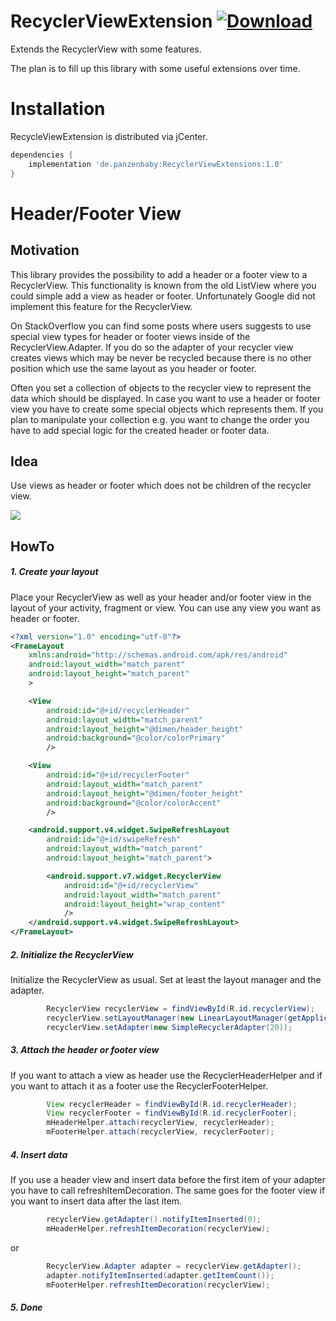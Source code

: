 # RecyclerViewExtension [ ![Download](https://api.bintray.com/packages/panzenbaby/RecyclerViewExtensions/RecyclerViewExtensions/images/download.svg) ](https://bintray.com/panzenbaby/RecyclerViewExtensions/RecyclerViewExtensions/_latestVersion)

Extends the RecyclerView with some features.

The plan is to fill up this library with some useful extensions over time.

# Installation

RecycleViewExtension is distributed via jCenter.

```groovy
dependencies {
    implementation 'de.panzenbaby:RecyclerViewExtensions:1.0'
}
```

# Header/Footer View

## Motivation

This library provides the possibility to add a header or a footer view to a RecyclerView.
This functionality is known from the old ListView where you could simple add a view as header or footer.
Unfortunately Google did not implement this feature for the RecyclerView.

On StackOverflow you can find some posts where users suggests to use special view types for header or footer views
inside of the RecyclerView.Adapter. If you do so the adapter of your recycler view creates views which may be never be
recycled because there is no other position which use the same layout as you header or footer.

Often you set a collection of objects to the recycler view to represent the data which should be displayed.
In case you want to use a header or footer view you have to create some special objects which represents them. If you plan to
manipulate your collection e.g. you want to change the order you have to add special logic for the
created header or footer data.

## Idea

Use views as header or footer which does not be children of the recycler view.

![](https://github.com/Panzenbaby/RecyclerViewExtensions/blob/master/excample.gif)

## HowTo

##### 1. Create your layout
Place your RecyclerView as well as your header and/or footer view in the layout of your activity, fragment or view.
You can use any view
you want as header or footer.

```xml
<?xml version="1.0" encoding="utf-8"?>
<FrameLayout
    xmlns:android="http://schemas.android.com/apk/res/android"
    android:layout_width="match_parent"
    android:layout_height="match_parent"
    >

    <View
        android:id="@+id/recyclerHeader"
        android:layout_width="match_parent"
        android:layout_height="@dimen/header_height"
        android:background="@color/colorPrimary"
        />

    <View
        android:id="@+id/recyclerFooter"
        android:layout_width="match_parent"
        android:layout_height="@dimen/footer_height"
        android:background="@color/colorAccent"
        />

    <android.support.v4.widget.SwipeRefreshLayout
        android:id="@+id/swipeRefresh"
        android:layout_width="match_parent"
        android:layout_height="match_parent">

        <android.support.v7.widget.RecyclerView
            android:id="@+id/recyclerView"
            android:layout_width="match_parent"
            android:layout_height="wrap_content"
            />
    </android.support.v4.widget.SwipeRefreshLayout>
</FrameLayout>
```

##### 2. Initialize the RecyclerView

Initialize the RecyclerView as usual. Set at least the layout manager and the adapter.

```java
        RecyclerView recyclerView = findViewById(R.id.recyclerView);
        recyclerView.setLayoutManager(new LinearLayoutManager(getApplicationContext()));
        recyclerView.setAdapter(new SimpleRecyclerAdapter(20));
```

##### 3. Attach the header or footer view

If you want to attach a view as header use the RecyclerHeaderHelper and if you want to attach it as a footer use the
RecyclerFooterHelper.

```java
        View recyclerHeader = findViewById(R.id.recyclerHeader);
        View recyclerFooter = findViewById(R.id.recyclerFooter);
        mHeaderHelper.attach(recyclerView, recyclerHeader);
        mFooterHelper.attach(recyclerView, recyclerFooter);
```

##### 4. Insert data

If you use a header view and insert data before the first item of your adapter you have to call refreshItemDecoration.
The same goes for the footer view if you want to insert data after the last item.

```java
        recyclerView.getAdapter().notifyItemInserted(0);
        mHeaderHelper.refreshItemDecoration(recyclerView);
```

or

```java
        RecyclerView.Adapter adapter = recyclerView.getAdapter();
        adapter.notifyItemInserted(adapter.getItemCount());
        mFooterHelper.refreshItemDecoration(recyclerView);
```

##### 5. Done